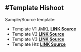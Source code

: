 #Template Hishoot
---

Sample/Source template:

- Template V1 [JMKL](github.com/jmkl) [**LINK Source**](https://github.com/jmkl/HiShoot2-Template.git)
- Template V2 [**LINK Source**](templatev2/)
- Template V3 [**LINK Source**](templatev3/)
- Template Htz [**LINK Source**](template_htz/)